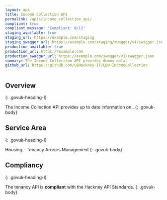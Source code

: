 ```yaml
---
layout: api
title: Income Collection API
permalink: /apis/income_collection_api/
compliant: true
compliant_message: 'Compliant: 0/12'
staging_available: true
staging_url: https://example.com/staging
staging_swagger_url: https://example.com/staging/swagger/v1/swagger.json
production_available: true
production_url: https://example.com
production_swagger_url: https://example.com/swagger/v1/swagger.json
summary: The Income Collection API provides dummy data.
github_url: https://github.com/LBHackney-IT/LBH-IncomeCollection
---
```


## Overview
{: .govuk-heading-l}

The Income Collection API provides up to date information on.. 
{: .govuk-body}

## Service Area
{: .govuk-heading-l}

Housing - Tenancy Arrears Management
{: .govuk-body}

## Compliancy
{: .govuk-heading-l}

The tenancy API is **compliant** with the Hackney API Standards.
{: .govuk-body}
